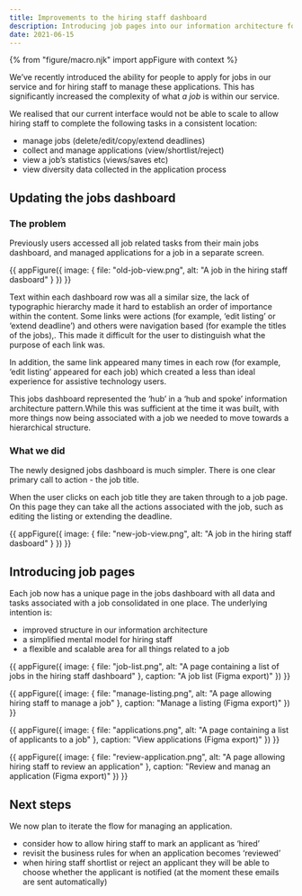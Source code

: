 ```yaml
---
title: Improvements to the hiring staff dashboard
description: Introducing job pages into our information architecture for hiring staff.
date: 2021-06-15
---
```


{% from "figure/macro.njk" import appFigure with context %}

We’ve recently introduced the ability for people to apply for jobs in our service and for hiring staff to manage these applications. This has significantly increased the complexity of what _a job_ is within our service. 

We realised that our current interface would not be able to scale to allow hiring staff to complete the following tasks in a consistent location: 

* manage jobs (delete/edit/copy/extend deadlines)
* collect and manage applications (view/shortlist/reject)
* view a job’s statistics (views/saves etc)
* view diversity data collected in the application process

## Updating the jobs dashboard

### The problem

Previously users accessed all job related tasks from their main jobs dashboard, and managed applications for a job in a separate screen.

{{ appFigure({
  image: {
    file: "old-job-view.png",
    alt: "A job in the hiring staff dasboard"
  }
}) }}

Text within each dashboard row was all a similar size, the lack of typographic hierarchy made it hard to establish an order of importance within the content. Some links were actions (for example, ‘edit listing’ or ‘extend deadline’) and others were navigation based (for example the titles of the jobs),. This made it difficult for the user to distinguish what the purpose of each link was.

In addition, the same link appeared many times in each row (for example, ‘edit listing’ appeared for each job) which created a less than ideal experience for assistive technology users.

This jobs dashboard represented the ‘hub’ in a ‘hub and spoke’ information architecture pattern.While this was sufficient at the time it was built, with more things now being associated with a job we needed to move towards a hierarchical structure. 

### What we did

The newly designed jobs dashboard is much simpler. There is one clear primary call to action - the job title.

When the user clicks on each job title they are taken through to a job page. On this page they can take all the actions associated with the job, such as editing the listing or extending the deadline.

{{ appFigure({
  image: {
    file: "new-job-view.png",
    alt: "A job in the hiring staff dasboard"
  }
}) }}

## Introducing job pages

Each job now has a unique page in the jobs dashboard with all data and tasks associated with a job consolidated in one place. The underlying intention is:

* improved structure in our information architecture
* a simplified mental model for hiring staff
* a flexible and scalable area for all things related to a job

{{ appFigure({
  image: {
    file: "job-list.png",
    alt: "A page containing a list of jobs in the hiring staff dashboard"
  },
  caption: "A job list (Figma export)"
}) }}

{{ appFigure({
  image: {
    file: "manage-listing.png",
    alt: "A page allowing hiring staff to manage a job"
  },
  caption: "Manage a listing (Figma export)"
}) }}

{{ appFigure({
  image: {
    file: "applications.png",
    alt: "A page containing a list of applicants to a job"
  },
  caption: "View applications (Figma export)"
}) }}

{{ appFigure({
  image: {
    file: "review-application.png",
    alt: "A page allowing hiring staff to review an application"
  },
  caption: "Review and manag an application (Figma export)"
}) }}

## Next steps

We now plan to iterate the flow for managing an application.

* consider how to allow hiring staff to mark an applicant as ‘hired’
* revisit the business rules for when an application becomes ‘reviewed’  
* when hiring staff shortlist or reject an applicant they will be able to choose whether the applicant is notified (at the moment these emails are sent automatically)
